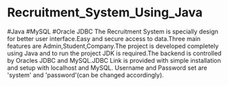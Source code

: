 # Recruitment_System_Using_Java
#Java
#MySQL
#Oracle JDBC
The Recruitment System is specially design for better user interface.Easy and secure access to data.Three main features are Admin,Student,Company.The project is developed completely using Java and to run the project JDK is required.The backend is controlled by Oracles JDBC and MySQL.JDBC Link is provided with simple installation and setup with localhost and MySQL.
Username and Password set are 'system' and 'password'(can be changed accordingly).
